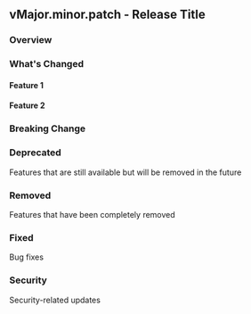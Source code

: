 ## vMajor.minor.patch - Release Title

### Overview

### What's Changed

#### Feature 1

#### Feature 2

### Breaking Change

### Deprecated

Features that are still available but will be removed in the future

### Removed

Features that have been completely removed

### Fixed

Bug fixes

### Security

Security-related updates
